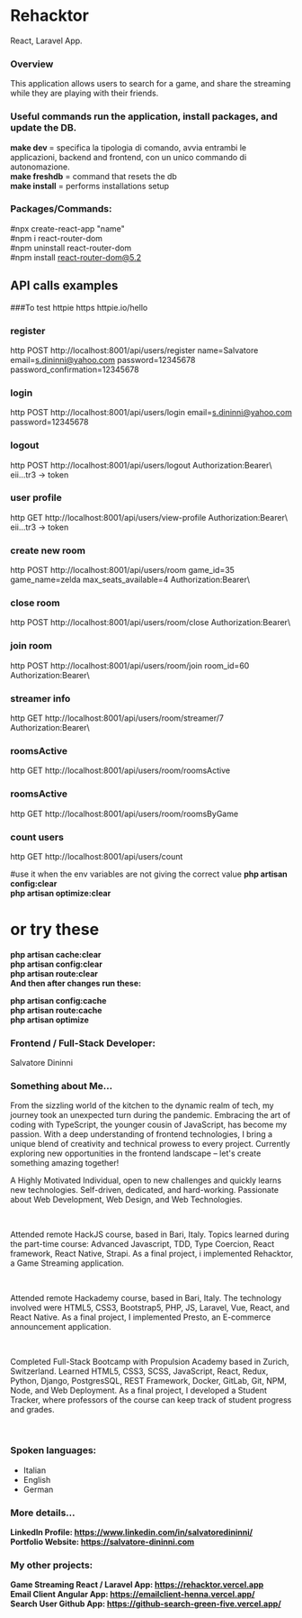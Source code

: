 # Rehacktor
React, Laravel App.

### Overview
This application allows users to search for a game, and share the streaming while they are playing with their friends.

<h3>Useful commands run the application, install packages, and update the DB.</h3> 
<strong>make dev </strong> = specifica la tipologia di comando, avvia entrambi le applicazioni, backend and frontend, con un unico commando di autonomazione.
<br>
<strong>make freshdb</strong> = command that resets the db
<br>
<strong>make install</strong> = performs installations setup

### Packages/Commands:
#npx create-react-app "name"<br>
#npm i react-router-dom<br>
#npm uninstall react-router-dom<br>
#npm install react-router-dom@5.2<br>

## API calls examples

###To test httpie
https httpie.io/hello

### register 
http POST http://localhost:8001/api/users/register name=Salvatore email=s.dininni@yahoo.com password=12345678 password_confirmation=12345678

### login 

http POST http://localhost:8001/api/users/login email=s.dininni@yahoo.com password=12345678

### logout

http POST http://localhost:8001/api/users/logout Authorization:Bearer\ eii...tr3    -> token

### user profile 

http GET http://localhost:8001/api/users/view-profile Authorization:Bearer\ eii...tr3    -> token

### create new room 

http POST http://localhost:8001/api/users/room game_id=35 game_name=zelda max_seats_available=4 Authorization:Bearer\ 

### close room 
http POST http://localhost:8001/api/users/room/close Authorization:Bearer\

### join room 
http POST http://localhost:8001/api/users/room/join room_id=60 Authorization:Bearer\

### streamer info
http GET http://localhost:8001/api/users/room/streamer/7 Authorization:Bearer\

### roomsActive 
http GET http://localhost:8001/api/users/room/roomsActive

### roomsActive 
http GET http://localhost:8001/api/users/room/roomsByGame

### count users
http GET http://localhost:8001/api/users/count

#use it when the env variables are not giving the correct value
<strong>php artisan config:clear</strong><br>
<strong>php artisan optimize:clear</strong><br>

# or try these
<strong>php artisan cache:clear</strong><br>
<strong>php artisan config:clear</strong><br>
<strong>php artisan route:clear</strong><br>
<strong>And then after changes run these:</strong><br>

<strong>php artisan config:cache</strong><br>
<strong>php artisan route:cache</strong><br>
<strong>php artisan optimize</strong><br>

### Frontend / Full-Stack Developer: 
Salvatore Dininni

### Something about Me...
From the sizzling world of the kitchen to the dynamic realm of tech, my journey took an unexpected turn during the pandemic. Embracing the art of coding with TypeScript, the younger cousin of JavaScript, has become my passion. With a deep understanding of frontend technologies, I bring a unique blend of creativity and technical prowess to every project. Currently exploring new opportunities in the frontend landscape – let's create something amazing together!

<p>A Highly Motivated Individual, open to new challenges and quickly learns new technologies. Self-driven, dedicated, and hard-working. Passionate about Web Development, Web Design, and Web Technologies.</p>
<br/>
<p>
Attended remote HackJS course, based in Bari, Italy. Topics learned during the part-time course: Advanced Javascript, TDD, Type Coercion, React framework, React Native, Strapi. As a final project, i implemented Rehacktor, a Game Streaming application.
</p>
<br/>
<p>
Attended remote Hackademy course, based in Bari, Italy. The technology involved were HTML5, CSS3, Bootstrap5, PHP, JS, Laravel, Vue, React, and React Native. As a final project, I implemented Presto, an E-commerce announcement application.
</p>
<br/>
<p>
Completed Full-Stack Bootcamp with Propulsion Academy based in Zurich, Switzerland. Learned HTML5, CSS3, SCSS, JavaScript, React, Redux, Python, Django, PostgresSQL, REST Framework, Docker, GitLab, Git, NPM, Node, and Web Deployment. As a final project, I developed a Student Tracker, where professors of the course can keep track of student progress and grades. 
</p>
<br/>

### Spoken languages: 
- Italian 
- English 
- German

### More details...
<b>LinkedIn Profile: <a href="https://www.linkedin.com/in/salvatoredininni/" >https://www.linkedin.com/in/salvatoredininni/ </a></b>
<br>
<b>Portfolio Website: <a href="https://www.salvatore-dininni.com" >https://salvatore-dininni.com</a></b> 


### My other projects:
<b>Game Streaming React / Laravel App: <a href="https://rehacktor.vercel.app/" >https://rehacktor.vercel.app</a></b> 
<br>
<b>Email Client Angular App: <a href="https://emailclient-henna.vercel.app" >https://emailclient-henna.vercel.app/</a></b> 
<br>
<b>Search User Github App: <a href="https://github-search-green-five.vercel.app/">https://github-search-green-five.vercel.app/</a></b>




